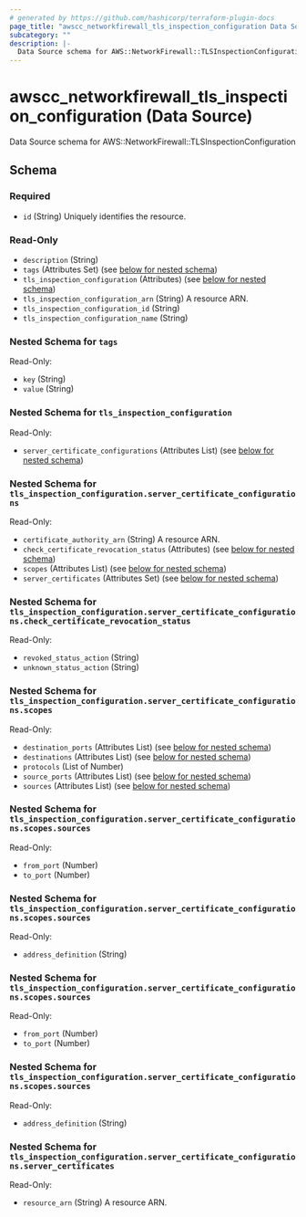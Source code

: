 ```yaml
---
# generated by https://github.com/hashicorp/terraform-plugin-docs
page_title: "awscc_networkfirewall_tls_inspection_configuration Data Source - terraform-provider-awscc"
subcategory: ""
description: |-
  Data Source schema for AWS::NetworkFirewall::TLSInspectionConfiguration
---
```


# awscc_networkfirewall_tls_inspection_configuration (Data Source)

Data Source schema for AWS::NetworkFirewall::TLSInspectionConfiguration



<!-- schema generated by tfplugindocs -->
## Schema

### Required

- `id` (String) Uniquely identifies the resource.

### Read-Only

- `description` (String)
- `tags` (Attributes Set) (see [below for nested schema](#nestedatt--tags))
- `tls_inspection_configuration` (Attributes) (see [below for nested schema](#nestedatt--tls_inspection_configuration))
- `tls_inspection_configuration_arn` (String) A resource ARN.
- `tls_inspection_configuration_id` (String)
- `tls_inspection_configuration_name` (String)

<a id="nestedatt--tags"></a>
### Nested Schema for `tags`

Read-Only:

- `key` (String)
- `value` (String)


<a id="nestedatt--tls_inspection_configuration"></a>
### Nested Schema for `tls_inspection_configuration`

Read-Only:

- `server_certificate_configurations` (Attributes List) (see [below for nested schema](#nestedatt--tls_inspection_configuration--server_certificate_configurations))

<a id="nestedatt--tls_inspection_configuration--server_certificate_configurations"></a>
### Nested Schema for `tls_inspection_configuration.server_certificate_configurations`

Read-Only:

- `certificate_authority_arn` (String) A resource ARN.
- `check_certificate_revocation_status` (Attributes) (see [below for nested schema](#nestedatt--tls_inspection_configuration--server_certificate_configurations--check_certificate_revocation_status))
- `scopes` (Attributes List) (see [below for nested schema](#nestedatt--tls_inspection_configuration--server_certificate_configurations--scopes))
- `server_certificates` (Attributes Set) (see [below for nested schema](#nestedatt--tls_inspection_configuration--server_certificate_configurations--server_certificates))

<a id="nestedatt--tls_inspection_configuration--server_certificate_configurations--check_certificate_revocation_status"></a>
### Nested Schema for `tls_inspection_configuration.server_certificate_configurations.check_certificate_revocation_status`

Read-Only:

- `revoked_status_action` (String)
- `unknown_status_action` (String)


<a id="nestedatt--tls_inspection_configuration--server_certificate_configurations--scopes"></a>
### Nested Schema for `tls_inspection_configuration.server_certificate_configurations.scopes`

Read-Only:

- `destination_ports` (Attributes List) (see [below for nested schema](#nestedatt--tls_inspection_configuration--server_certificate_configurations--scopes--destination_ports))
- `destinations` (Attributes List) (see [below for nested schema](#nestedatt--tls_inspection_configuration--server_certificate_configurations--scopes--destinations))
- `protocols` (List of Number)
- `source_ports` (Attributes List) (see [below for nested schema](#nestedatt--tls_inspection_configuration--server_certificate_configurations--scopes--source_ports))
- `sources` (Attributes List) (see [below for nested schema](#nestedatt--tls_inspection_configuration--server_certificate_configurations--scopes--sources))

<a id="nestedatt--tls_inspection_configuration--server_certificate_configurations--scopes--destination_ports"></a>
### Nested Schema for `tls_inspection_configuration.server_certificate_configurations.scopes.sources`

Read-Only:

- `from_port` (Number)
- `to_port` (Number)


<a id="nestedatt--tls_inspection_configuration--server_certificate_configurations--scopes--destinations"></a>
### Nested Schema for `tls_inspection_configuration.server_certificate_configurations.scopes.sources`

Read-Only:

- `address_definition` (String)


<a id="nestedatt--tls_inspection_configuration--server_certificate_configurations--scopes--source_ports"></a>
### Nested Schema for `tls_inspection_configuration.server_certificate_configurations.scopes.sources`

Read-Only:

- `from_port` (Number)
- `to_port` (Number)


<a id="nestedatt--tls_inspection_configuration--server_certificate_configurations--scopes--sources"></a>
### Nested Schema for `tls_inspection_configuration.server_certificate_configurations.scopes.sources`

Read-Only:

- `address_definition` (String)



<a id="nestedatt--tls_inspection_configuration--server_certificate_configurations--server_certificates"></a>
### Nested Schema for `tls_inspection_configuration.server_certificate_configurations.server_certificates`

Read-Only:

- `resource_arn` (String) A resource ARN.
